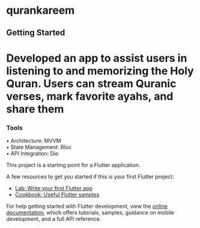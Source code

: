 # qurankareem

## Getting Started

# Developed an app to assist users in listening to and memorizing the Holy Quran. Users can stream Quranic verses, mark favorite ayahs, and share them
### Tools
•	Architecture: MVVM    
•	 State Management: Bloc   
•	 API Integration: Dio


This project is a starting point for a Flutter application.

A few resources to get you started if this is your first Flutter project:

- [Lab: Write your first Flutter app](https://docs.flutter.dev/get-started/codelab)
- [Cookbook: Useful Flutter samples](https://docs.flutter.dev/cookbook)

For help getting started with Flutter development, view the
[online documentation](https://docs.flutter.dev/), which offers tutorials,
samples, guidance on mobile development, and a full API reference.
